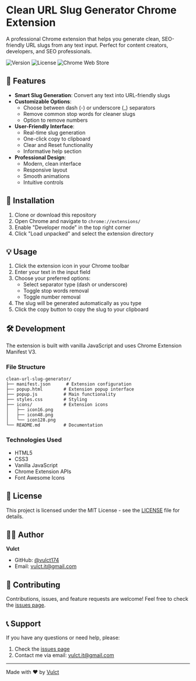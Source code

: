 # Clean URL Slug Generator Chrome Extension

A professional Chrome extension that helps you generate clean, SEO-friendly URL slugs from any text input. Perfect for content creators, developers, and SEO professionals.

![Version](https://img.shields.io/badge/version-1.0.0-blue.svg)
![License](https://img.shields.io/badge/license-MIT-green.svg)
![Chrome Web Store](https://img.shields.io/badge/Chrome%20Web%20Store-v1.0.0-blue)

## 🌟 Features

- **Smart Slug Generation**: Convert any text into URL-friendly slugs
- **Customizable Options**:
  - Choose between dash (-) or underscore (_) separators
  - Remove common stop words for cleaner slugs
  - Option to remove numbers
- **User-Friendly Interface**:
  - Real-time slug generation
  - One-click copy to clipboard
  - Clear and Reset functionality
  - Informative help section
- **Professional Design**:
  - Modern, clean interface
  - Responsive layout
  - Smooth animations
  - Intuitive controls

## 🚀 Installation

1. Clone or download this repository
2. Open Chrome and navigate to `chrome://extensions/`
3. Enable "Developer mode" in the top right corner
4. Click "Load unpacked" and select the extension directory

## 💡 Usage

1. Click the extension icon in your Chrome toolbar
2. Enter your text in the input field
3. Choose your preferred options:
   - Select separator type (dash or underscore)
   - Toggle stop words removal
   - Toggle number removal
4. The slug will be generated automatically as you type
5. Click the copy button to copy the slug to your clipboard

## 🛠️ Development

The extension is built with vanilla JavaScript and uses Chrome Extension Manifest V3.

### File Structure

```
clean-url-slug-generator/
├── manifest.json      # Extension configuration
├── popup.html        # Extension popup interface
├── popup.js          # Main functionality
├── styles.css        # Styling
├── icons/            # Extension icons
│   ├── icon16.png
│   ├── icon48.png
│   └── icon128.png
└── README.md         # Documentation
```

### Technologies Used

- HTML5
- CSS3
- Vanilla JavaScript
- Chrome Extension APIs
- Font Awesome Icons

## 📝 License

This project is licensed under the MIT License - see the [LICENSE](LICENSE) file for details.

## 👨‍💻 Author

**Vulct**
- GitHub: [@vulct174](https://github.com/vulct174)
- Email: [vulct.it@gmail.com](mailto:vulct.it@gmail.com)

## 🤝 Contributing

Contributions, issues, and feature requests are welcome! Feel free to check the [issues page](https://github.com/vulct174/clean-url-slug-generator/issues).

## 📞 Support

If you have any questions or need help, please:
1. Check the [issues page](https://github.com/vulct174/clean-url-slug-generator/issues)
2. Contact me via email: [vulct.it@gmail.com](mailto:vulct.it@gmail.com)

---

Made with ❤️ by [Vulct](https://github.com/vulct174)